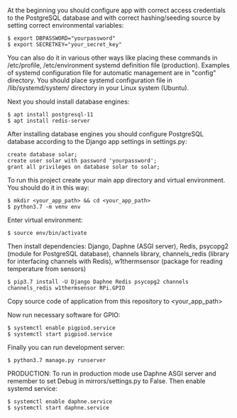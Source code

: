 At the beginning you should configure app with correct access credentials to the PostgreSQL database and with correct hashing/seeding source by setting correct environmental variables:
	
	$ export DBPASSWORD="yourpassword"
	$ export SECRETKEY="your_secret_key"

You can also do it in various other ways like placing these commands in /etc/profile, /etc/environment systemd definition file (production).
Examples of systemd configuration file for automatic management are in "config" directory.
You should place systemd configuration file in /lib/systemd/system/ directory in your Linux system (Ubuntu).

Next you should install database engines:
	
	$ apt install postgresql-11
	$ apt install redis-server

After installing database engines you should configure PostgreSQL database according to the Django app settings in settings.py:

	create database solar;
	create user solar with password 'yourpassword';
	grant all privileges on database solar to solar;

To run this project create your main app directory and virtual environment. You should do it in this way:
	
	$ mkdir <your_app_path> && cd <your_app_path>
	$ python3.7 -m venv env

Enter virtual environment:
	
	$ source env/bin/activate
 
Then install dependencies: Django, Daphne (ASGI server), Redis, psycopg2 (module for PostgreSQL database), channels library, channels_redis (library for interfacing channels with Redis), w1thermsensor (package for reading temperature from sensors)
	
	$ pip3.7 install -U Django Daphne Redis psycopg2 channels channels_redis w1thermsensor RPi.GPIO

Copy source code of application from this repository to <your_app_path>

Now run necessary software for GPIO:

	$ systemctl enable pigpiod.service
	$ systemctl start pigpiod.service

Finally you can run development server:

	$ python3.7 manage.py runserver

PRODUCTION:
To run in production mode use Daphne ASGI server and remember to set Debug in mirrors/settings.py to False.
Then enable systemd service:

	$ systemctl enable daphne.service
	$ systemctl start daphne.service

